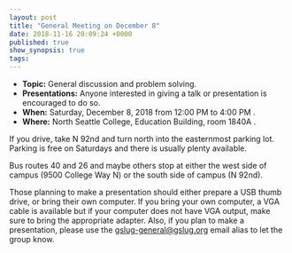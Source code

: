 ```yaml
---
layout: post
title: "General Meeting on December 8"
date: 2018-11-16 20:09:24 +0000
published: true
show_synopsis: true
tags:
---
```


* **Topic:** General discussion and problem solving.  
* **Presentations:** Anyone interested in giving a talk or presentation is encouraged to do so.
* **When:** Saturday, December 8, 2018 from 12:00 PM to 4:00 PM .
* **Where:** North Seattle College, Education Building, room 1840A .

If you drive, take N 92nd and turn north into the easternmost parking lot.  Parking is free on Saturdays and there is usually plenty available.

Bus routes 40 and 26 and maybe others stop at either the west side of campus (9500 College Way N) or the south side of campus (N 92nd).

Those planning to make a presentation should either prepare a USB thumb drive, or bring their own computer.  If you bring your own computer, a VGA cable is available but if your computer does not have VGA output, make sure to bring the appropriate adapter.  Also, if you plan to make a presentation, please use the gslug-general@gslug.org email alias to let the group know.
